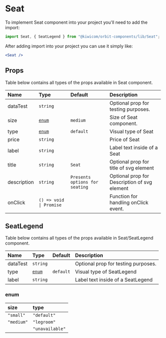 # Seat

To implement Seat component into your project you'll need to add the import:

```jsx
import Seat, { SeatLegend } from "@kiwicom/orbit-components/lib/Seat";
```

After adding import into your project you can use it simply like:

```jsx
<Seat />
```

## Props

Table below contains all types of the props available in Seat component.

| Name        | Type                    | Default                        | Description                                  |
| :---------- | :---------------------- | :----------------------------- | :------------------------------------------- |
| dataTest    | `string`                |                                | Optional prop for testing purposes.          |
| size        | [`enum`](#modal-enum)   | `medium`                       | Size of Seat component.                      |
| type        | [`enum`](#modal-enum)   | `default`                      | Visual type of Seat                          |
| price       | `string`                |                                | Price of Seat                                |
| label       | `string`                |                                | Label text inside of a Seat                  |
| title       | `string`                | `Seat`                         | Optional prop for title of svg element       |
| description | `string`                | `Presents options for seating` | Optional prop for Description of svg element |
| onClick     | `() => void \| Promise` |                                | Function for handling onClick event.         |

## SeatLegend

Table below contains all types of the props available in Seat/SeatLegend component.

| Name     | Type                  | Default   | Description                         |
| :------- | :-------------------- | :-------- | :---------------------------------- |
| dataTest | `string`              |           | Optional prop for testing purposes. |
| type     | [`enum`](#modal-enum) | `default` | Visual type of SeatLegend           |
| label    | `string`              |           | Label text inside of a SeatLegend   |

### enum

| size       | type            |
| :--------- | :-------------- |
| `"small"`  | `"default"`     |
| `"medium"` | `"legroom"`     |
|            | `"unavailable"` |
